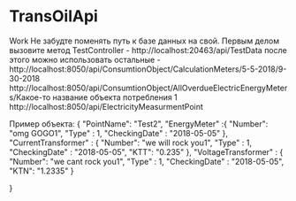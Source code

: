 # TransOilApi
Work
Не забудте поменять путь к базе данных на свой.
Первым делом вызовите метод TestController - http://localhost:20463/api/TestData
после этого можно использовать остальные - 
http://localhost:8050/api/ConsumtionObject/CalculationMeters/5-5-2018/9-30-2018
http://localhost:8050/api/ConsumtionObject/AllOverdueElectricEnergyMeters/Какое-то название объекта потребления 1
http://localhost:8050/api/ElectricityMeasurmentPoint

Пример объекта:
{
    "PointName": "Test2",
    "EnergyMeter" :{
        "Number": "omg GOGO1",
        "Type" : 1,
        "CheckingDate" : "2018-05-05"
    },
    "CurrentTransformer" : {
        "Number": "we will rock you1",
        "Type" : 1,
        "CheckingDate" : "2018-05-05",
        "KTT": "0.235"
    },
    "VoltageTransformer" : {
        "Number": "we cant rock you1",
        "Type" : 1,
        "CheckingDate" : "2018-05-05",
        "KTN": "1.2335"
    }

}

